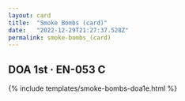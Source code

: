 ```yaml
---
layout: card
title:  "Smoke Bombs (card)"
date:   "2022-12-29T21:27:37.528Z"
permalink: smoke-bombs_(card)
---
```


## DOA 1st &middot; EN-053 C

{% include templates/smoke-bombs-doa1e.html %}
